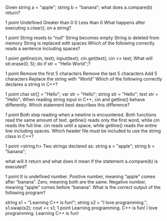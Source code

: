 Given string a = "apple"; string b = "banana"; what does a.compare(b) return?

1 point
Undefined
Greater than 0
0
Less than 0
What happens after executing s.clear(); on a string?

1 point
String resets to “null”
String becomes empty
String is deleted from memory
String is replaced with spaces
Which of the following correctly reads a sentence including spaces?

1 point
getline(cin, text);
input(text);
cin.get(text);
cin >> text;
What will str.erase(0, 5); do if str = "Hello World";?

1 point
Remove the first 5 characters
Remove the last 5 characters
Add 5 characters
Replace the string with “World”
Which of the following correctly declares a string in C++?

1 point
char str[] = "Hello";
var str = "Hello";
string str = "Hello";
text str = "Hello";
When reading string input in C++, cin and getline() behave differently. Which statement best describes this difference?

1 point
Both stop reading when a newline is encountered.
Both functions read the same amount of text.
getline() reads only the first word, while cin reads the full line.
cin reads until a space, while getline() reads the entire line including spaces.
Which header file must be included to use the string class in C++?

1 point
<text>
<string.h>
<cstring>
<string>
Two strings declared as: string a = "apple"; string b = "banana";

what will it return and what does it mean if the statement a.compare(b) is executed?

1 point
It is undefined number.
Positive number, meaning “apple” comes after “banana”.
Zero, meaning both are the same.
Negative number, meaning “apple” comes before “banana”.
What is the correct output of the following program?

string s1 = "Learning C++ is fun!"; string s2 = "I love programming."; s1.swap(s2); cout << s1;
1 point
Learning programming.
C++ is fun!
I love programming.
Learning C++ is fun!
